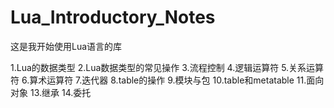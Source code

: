# Lua_Introductory_Notes
这是我开始使用Lua语言的库

1.Lua的数据类型
2.Lua数据类型的常见操作
3.流程控制
4.逻辑运算符
5.关系运算符
6.算术运算符
7.迭代器
8.table的操作
9.模块与包
10.table和metatable
11.面向对象
13.继承
14.委托
